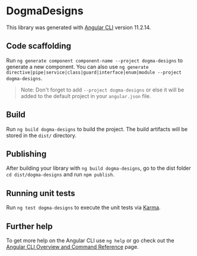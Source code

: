 # DogmaDesigns

This library was generated with [Angular CLI](https://github.com/angular/angular-cli) version 11.2.14.

## Code scaffolding

Run `ng generate component component-name --project dogma-designs` to generate a new component. You can also use `ng generate directive|pipe|service|class|guard|interface|enum|module --project dogma-designs`.
> Note: Don't forget to add `--project dogma-designs` or else it will be added to the default project in your `angular.json` file. 

## Build

Run `ng build dogma-designs` to build the project. The build artifacts will be stored in the `dist/` directory.

## Publishing

After building your library with `ng build dogma-designs`, go to the dist folder `cd dist/dogma-designs` and run `npm publish`.

## Running unit tests

Run `ng test dogma-designs` to execute the unit tests via [Karma](https://karma-runner.github.io).

## Further help

To get more help on the Angular CLI use `ng help` or go check out the [Angular CLI Overview and Command Reference](https://angular.io/cli) page.
